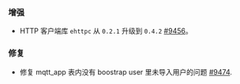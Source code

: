 ### 增强

- HTTP 客户端库 `ehttpc` 从 `0.2.1` 升级到 `0.4.2` [#9456](https://github.com/emqx/emqx/pull/9456)。


### 修复

- 修复 mqtt_app 表内没有 boostrap user 里未导入用户的问题 [#9474](https://github.com/emqx/emqx-enterprise/pull/9474).
